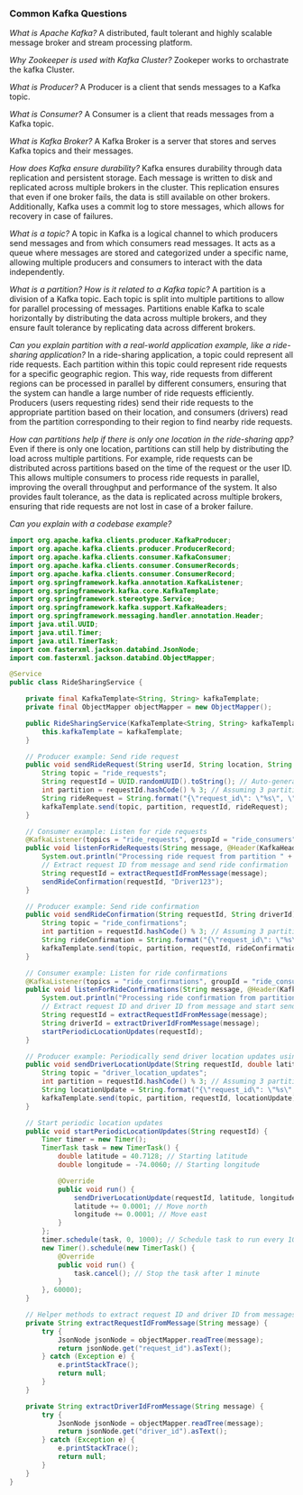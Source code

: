 ### Common Kafka Questions
*What is Apache Kafka?*
A distributed, fault tolerant and highly scalable message broker and stream processing platform.

*Why Zookeeper is used with Kafka Cluster?*
Zookeper works to orchastrate the kafka Cluster.

*What is Producer?*
A Producer is a client that sends messages to a Kafka topic.

*What is Consumer?*
A Consumer is a client that reads messages from a Kafka topic.

*What is Kafka Broker?*
A Kafka Broker is a server that stores and serves Kafka topics and their messages.

*How does Kafka ensure durability?*
Kafka ensures durability through data replication and persistent storage. Each message is written to disk and replicated across multiple brokers in the cluster. This replication ensures that even if one broker fails, the data is still available on other brokers. Additionally, Kafka uses a commit log to store messages, which allows for recovery in case of failures.

*What is a topic?*
A topic in Kafka is a logical channel to which producers send messages and from which consumers read messages. It acts as a queue where messages are stored and categorized under a specific name, allowing multiple producers and consumers to interact with the data independently.

*What is a partition? How is it related to a Kafka topic?*
A partition is a division of a Kafka topic. Each topic is split into multiple partitions to allow for parallel processing of messages. Partitions enable Kafka to scale horizontally by distributing the data across multiple brokers, and they ensure fault tolerance by replicating data across different brokers.

*Can you explain partition with a real-world application example, like a ride-sharing application?*
In a ride-sharing application, a topic could represent all ride requests. Each partition within this topic could represent ride requests for a specific geographic region. This way, ride requests from different regions can be processed in parallel by different consumers, ensuring that the system can handle a large number of ride requests efficiently. Producers (users requesting rides) send their ride requests to the appropriate partition based on their location, and consumers (drivers) read from the partition corresponding to their region to find nearby ride requests.

*How can partitions help if there is only one location in the ride-sharing app?*
Even if there is only one location, partitions can still help by distributing the load across multiple partitions. For example, ride requests can be distributed across partitions based on the time of the request or the user ID. This allows multiple consumers to process ride requests in parallel, improving the overall throughput and performance of the system. It also provides fault tolerance, as the data is replicated across multiple brokers, ensuring that ride requests are not lost in case of a broker failure.

*Can you explain with a codebase example?*
```java
import org.apache.kafka.clients.producer.KafkaProducer;
import org.apache.kafka.clients.producer.ProducerRecord;
import org.apache.kafka.clients.consumer.KafkaConsumer;
import org.apache.kafka.clients.consumer.ConsumerRecords;
import org.apache.kafka.clients.consumer.ConsumerRecord;
import org.springframework.kafka.annotation.KafkaListener;
import org.springframework.kafka.core.KafkaTemplate;
import org.springframework.stereotype.Service;
import org.springframework.kafka.support.KafkaHeaders;
import org.springframework.messaging.handler.annotation.Header;
import java.util.UUID;
import java.util.Timer;
import java.util.TimerTask;
import com.fasterxml.jackson.databind.JsonNode;
import com.fasterxml.jackson.databind.ObjectMapper;

@Service
public class RideSharingService {

    private final KafkaTemplate<String, String> kafkaTemplate;
    private final ObjectMapper objectMapper = new ObjectMapper();

    public RideSharingService(KafkaTemplate<String, String> kafkaTemplate) {
        this.kafkaTemplate = kafkaTemplate;
    }

    // Producer example: Send ride request
    public void sendRideRequest(String userId, String location, String timestamp) {
        String topic = "ride_requests";
        String requestId = UUID.randomUUID().toString(); // Auto-generated unique request ID
        int partition = requestId.hashCode() % 3; // Assuming 3 partitions
        String rideRequest = String.format("{\"request_id\": \"%s\", \"user_id\": \"%s\", \"location\": \"%s\", \"timestamp\": \"%s\"}", requestId, userId, location, timestamp);
        kafkaTemplate.send(topic, partition, requestId, rideRequest);
    }

    // Consumer example: Listen for ride requests
    @KafkaListener(topics = "ride_requests", groupId = "ride_consumers")
    public void listenForRideRequests(String message, @Header(KafkaHeaders.RECEIVED_PARTITION_ID) int partition) {
        System.out.println("Processing ride request from partition " + partition + ": " + message);
        // Extract request ID from message and send ride confirmation
        String requestId = extractRequestIdFromMessage(message);
        sendRideConfirmation(requestId, "Driver123");
    }

    // Producer example: Send ride confirmation
    public void sendRideConfirmation(String requestId, String driverId) {
        String topic = "ride_confirmations";
        int partition = requestId.hashCode() % 3; // Assuming 3 partitions
        String rideConfirmation = String.format("{\"request_id\": \"%s\", \"driver_id\": \"%s\"}", requestId, driverId);
        kafkaTemplate.send(topic, partition, requestId, rideConfirmation);
    }

    // Consumer example: Listen for ride confirmations
    @KafkaListener(topics = "ride_confirmations", groupId = "ride_consumers")
    public void listenForRideConfirmations(String message, @Header(KafkaHeaders.RECEIVED_PARTITION_ID) int partition) {
        System.out.println("Processing ride confirmation from partition " + partition + ": " + message);
        // Extract request ID and driver ID from message and start sending driver location updates
        String requestId = extractRequestIdFromMessage(message);
        String driverId = extractDriverIdFromMessage(message);
        startPeriodicLocationUpdates(requestId);
    }

    // Producer example: Periodically send driver location updates using the unique request ID
    public void sendDriverLocationUpdate(String requestId, double latitude, double longitude) {
        String topic = "driver_location_updates";
        int partition = requestId.hashCode() % 3; // Assuming 3 partitions
        String locationUpdate = String.format("{\"request_id\": \"%s\", \"latitude\": \"%f\", \"longitude\": \"%f\"}", requestId, latitude, longitude);
        kafkaTemplate.send(topic, partition, requestId, locationUpdate);
    }

    // Start periodic location updates
    public void startPeriodicLocationUpdates(String requestId) {
        Timer timer = new Timer();
        TimerTask task = new TimerTask() {
            double latitude = 40.7128; // Starting latitude
            double longitude = -74.0060; // Starting longitude

            @Override
            public void run() {
                sendDriverLocationUpdate(requestId, latitude, longitude);
                latitude += 0.0001; // Move north
                longitude += 0.0001; // Move east
            }
        };
        timer.schedule(task, 0, 1000); // Schedule task to run every 1000ms for 1 minute
        new Timer().schedule(new TimerTask() {
            @Override
            public void run() {
                task.cancel(); // Stop the task after 1 minute
            }
        }, 60000);
    }

    // Helper methods to extract request ID and driver ID from messages
    private String extractRequestIdFromMessage(String message) {
        try {
            JsonNode jsonNode = objectMapper.readTree(message);
            return jsonNode.get("request_id").asText();
        } catch (Exception e) {
            e.printStackTrace();
            return null;
        }
    }

    private String extractDriverIdFromMessage(String message) {
        try {
            JsonNode jsonNode = objectMapper.readTree(message);
            return jsonNode.get("driver_id").asText();
        } catch (Exception e) {
            e.printStackTrace();
            return null;
        }
    }
}
```
